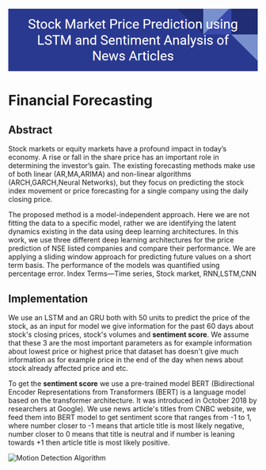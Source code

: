 ![Project Header](/figures/label.PNG)

# Financial Forecasting

## Abstract

Stock markets or equity markets have a profound impact in today’s economy. A rise or fall in the share price has an important role in determining the investor’s gain.
The existing forecasting methods make use of both linear (AR,MA,ARIMA) and non-linear algorithms (ARCH,GARCH,Neural Networks),
but they focus on predicting the stock index movement or price forecasting for a single company using the daily closing price. 

The proposed method is a model-independent approach. Here we are not fitting the data to a specific model, rather we are identifying the latent dynamics existing 
in the data using deep learning architectures. In this work, we use three different deep learning architectures for the price prediction of NSE listed companies
and compare their performance. We are applying a sliding window approach for predicting future values on a short term basis. The performance of the models was
quantified using percentage error. Index Terms—Time series, Stock market, RNN,LSTM,CNN


## Implementation

We use an LSTM and an GRU both with 50 units to predict the price of the stock, as an input for model we give information for the past 60 days about stock's closing prices, stock's volumes and **sentiment score**. We assume that these 3 are the most important parameters as for example information about lowest price or highest price that dataset has 
doesn't give much information as for example price in the end of the day when news about stock already affected price and etc. 

To get the **sentiment score** we use a pre-trained model BERT (Bidirectional Encoder Representations from Transformers (BERT) is a language model based on the transformer architecture. It was introduced in October 2018 by researchers at Google). We use news article's titles from CNBC website, we feed them into BERT model to get sentiment score that ranges from -1 to 1, where number closer to -1 means that article title is most likely negative, number closer to 0 means that title is neutral and if number is leaning towards +1 then article title is most likely positive.  

![Motion Detection Algorithm](/figures/motion_detection_algorithm.png)
